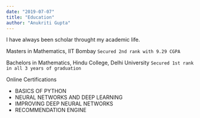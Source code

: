 ```yaml
---
date: "2019-07-07"
title: "Education"
author: "Anukriti Gupta"
---
```


I have always been scholar throught my academic life. 

Masters in Mathematics, IIT Bombay
 `Secured 2nd rank with 9.29 CGPA`

Bachelors in Mathematics, Hindu College, Delhi University
 `Secured 1st rank in all 3 years of graduation`


Online Certifications

 - BASICS OF PYTHON
 - NEURAL NETWORKS AND DEEP LEARNING
 - IMPROVING DEEP NEURAL NETWORKS 
 - RECOMMENDATION ENGINE